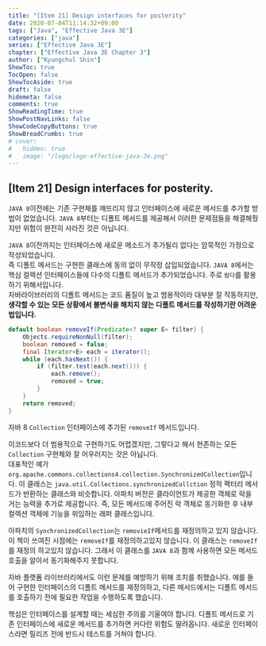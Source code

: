 ```yaml
---
title: "[Item 21] Design interfaces for posterity"
date: 2020-07-04T11:14:32+09:00
tags: ["Java", "Effective Java 3E"]
categories: ["java"]
series: ["Effective Java 3E"]
chapter: ["Effective Java 3E Chapter 3"]
author: ["Kyungchul Shin"]
ShowToc: true
TocOpen: false
ShowTocAside: true
draft: false
hidemeta: false
comments: true
ShowReadingTime: true
ShowPostNavLinks: false
ShowCodeCopyButtons: true
ShowBreadCrumbs: true
# cover:
#   hidden: true
#   image: "/logo/logo-effective-java-3e.png"
---
```

## [Item 21] Design interfaces for posterity.

`JAVA 8`이전에는 기존 구현체를 깨뜨리지 않고 인터페이스에 새로운 메서드를 추가할 방법이 없었습니다. `JAVA 8`부터는 디폴트 메서드를 제공해서 이러한 문제점들을 해결해줬지만 위험이 완전히 사라진 것은 아닙니다.
   
`JAVA 8`이전까지는 인터페이스에 새로운 메소드가 추가될리 없다는 암묵적인 가정으로 작성되었습니다.   
즉 디폴트 메서드는 구현한 클래스에 동의 없이 무작정 삽입되었습니다. `JAVA 8`에서는 핵심 컬렉션 인터페이스들에 다수의 디폴트 메서드가 추가되었습니다. 주로 `람다`를 활용하기 위해서입니다.   
자바라이브러리의 디폴트 메서드는 코드 품질이 높고 범용적이라 대부분 잘 작동하지만, **생각할 수 있는 모든 상황에서 불변식을 해치지 않는 디폴트 메서드를 작성하기란 어려운 법입니다.**

``` java
default boolean removeIf(Predicate<? super E> filter) {
    Objects.requireNonNull(filter);
    boolean removed = false;
    final Iterator<E> each = iterator();
    while (each.hasNext()) {
        if (filter.test(each.next())) {
            each.remove();
            removed = true;
        }
    }
    return removed;
}
```
자바 8 `Collection` 인터페이스에 추가된 `removeIf` 메서드입니다.
   
이코드보다 더 범용적으로 구현하기도 어렵겠지만, 그렇다고 해서 현존하는 모든 `Collection` 구현체와 잘 어우러지는 것은 아닙니다.   
대표적인 예가 `org.apache.commons.collections4.collection.SynchronizedCollection`입니다. 이 클래스는 `java.util.Collections.synchronizedCollction` 정적 팩터리 메서드가 반환하는 클래스와 비슷합니다. 아파치 버전은 클라이언트가 제공한 객체로 락을 거는 능력을 추가로 제공합니다. 즉, 모든 메서드에 주어진 락 객체로 동기화한 후 내부 컬렉션 객체에 기능을 위임하는 래퍼 클래스입니다.
   
아파치의 `SynchronizedCollection`는 `removieIf`메서드를 재정의하고 있지 않습니다. 이 첵이 쓰여진 시점에는 `removeIf`를 재정의하고있지 않습니다. 이 클래스는 `removeIf`를 재정의 하고있지 않습니다. 그래서 이 클래스를 `JAVA 8`과 함께 사용하면 모든 메서드 호출을 알아서 동기화해주지 못합니다.
   
자바 플랫폼 라이브러리에서도 이런 문제를 예방하기 위해 조치를 취했습니다. 예를 들어 구현한 인터페이스의 디폴트 메서드를 재정의하고, 다른 메서드에서는 디폴트 메서드를 호출하기 전에 필요한 작업을 수행하도록 했습니다.
   
핵심은 인터페이스를 설계할 때는 세심한 주의를 기울여야 합니다. 디폴트 메서드로 기존 인터페이스에 새로운 메서드를 추가하면 커다란 위험도 딸려옵니다. 새로운 인터페이스라면 릴리즈 전에 반드시 테스트를 거쳐야 합니다.